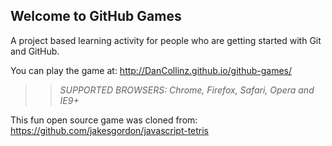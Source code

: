 ## Welcome to GitHub Games

A project based learning activity for people who are getting started with Git and GitHub.

You can play the game at: http://DanCollinz.github.io/github-games/

>> _*SUPPORTED BROWSERS*: Chrome, Firefox, Safari, Opera and IE9+_

This fun open source game was cloned from: https://github.com/jakesgordon/javascript-tetris
